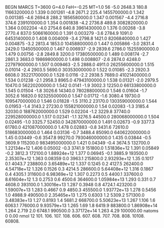 BEGN
MARCS T=3600 G=4.0 FeH=-0.25 MT=1.0
                  56
-5.0 2648.3 180.8 1166320000.0 1.339 0.001261 
-4.8 2671.2 225.4 1455700000.0 1.342 0.001385 
-4.6 2694.8 288.2 1856580000.0 1.347 0.001567 
-4.4 2716.8 374.6 2391010000.0 1.354 0.001838 
-4.2 2736.8 489.8 3082820000.0 1.364 0.002204 
-4.0 2754.6 640.8 3961430000.0 1.376 0.00268 
-3.8 2770.4 837.0 5066160000.0 1.391 0.003279 
-3.6 2784.9 1091.0 6453140000.0 1.408 0.004009 
-3.4 2798.8 1421.0 8206840000.0 1.427 0.004875 
-3.2 2813.4 1853.0 10458800000.0 1.447 0.005866 
-3.0 2831.4 2429.0 13450500000.0 1.467 0.006937 
-2.9 2839.6 2786.0 15255900000.0 1.479 0.00756 
-2.8 2849.8 3200.0 17380500000.0 1.489 0.008174 
-2.7 2861.3 3683.0 19869800000.0 1.498 0.008807 
-2.6 2874.0 4248.0 22797900000.0 1.507 0.009463 
-2.5 2888.0 4911.0 26255600000.0 1.515 0.01014 
-2.4 2903.5 5690.0 30353000000.0 1.522 0.01085 
-2.3 2920.3 6608.0 35221700000.0 1.528 0.0116 
-2.2 2938.5 7689.0 41021400000.0 1.534 0.01238 
-2.1 2958.3 8965.0 47943100000.0 1.538 0.01321 
-2.0 2979.5 10470.0 56220200000.0 1.542 0.0141 
-1.9 3002.3 12250.0 66133800000.0 1.545 0.01504 
-1.8 3026.6 14340.0 78028800000.0 1.546 0.01604 
-1.7 3052.6 16820.0 92325500000.0 1.547 0.01712 
-1.6 3080.4 19730.0 109547000000.0 1.546 0.01828 
-1.5 3110.2 23170.0 130359000000.0 1.544 0.01953 
-1.4 3143.2 27230.0 155821000000.0 1.54 0.02083 
-1.3 3185.4 32030.0 188762000000.0 1.529 0.02204 
-1.2 3229.8 37740.0 229528000000.0 1.517 0.02341 
-1.1 3276.5 44500.0 280068000000.0 1.504 0.02495 
-1.0 3325.7 52450.0 342870000000.0 1.491 0.02673 
-0.9 3377.3 61780.0 421087000000.0 1.478 0.02883 
-0.8 3431.6 72610.0 518683000000.0 1.464 0.03136 
-0.7 3488.4 85090.0 640622000000.0 1.45 0.03449 
-0.6 3547.8 99270.0 793046000000.0 1.435 0.03844 
-0.5 3609.9 115200.0 983495000000.0 1.421 0.04349 
-0.4 3674.5 132700.0 1.22134e+12 1.406 0.05002 
-0.3 3741.9 151800.0 1.51836e+12 1.391 0.05849 
-0.2 3812.3 172100.0 1.88924e+12 1.377 0.06945 
-0.1 3885.9 193500.0 2.35307e+12 1.363 0.08359 
0.0 3963.1 215800.0 2.93293e+12 1.35 0.1017 
0.1 4043.7 238800.0 3.65489e+12 1.337 0.1245 
0.2 4127.5 262400.0 4.54718e+12 1.326 0.1526 
0.3 4214.5 286600.0 5.64408e+12 1.316 0.1867 
0.4 4305.1 311600.0 6.98369e+12 1.307 0.2273 
0.5 4400.1 337600.0 8.61604e+12 1.3 0.2753 
0.6 4500.6 364600.0 1.05984e+13 1.293 0.331 
0.7 4608.0 393100.0 1.30016e+13 1.287 0.3948 
0.8 4724.1 423200.0 1.59007e+13 1.283 0.4667 
0.9 4850.3 455500.0 1.93772e+13 1.278 0.5456 
1.0 4988.9 490500.0 2.35465e+13 1.275 0.6303 
1.2 5309.2 571300.0 3.48383e+13 1.27 0.8193 
1.4 5681.2 668700.0 5.50623e+13 1.267 1.106 
1.6 6063.1 776000.0 9.93579e+13 1.265 1.69 
1.8 6419.9 883800.0 1.86908e+14 1.264 2.719 
2.0 6748.1 990500.0 3.37172e+14 1.263 4.29 
100000.00
natoms              0      0.00
nmol          12
          101.         106.       107.      108.         606.        607.        608.
          707.         708.       808.    10108.       60808.
